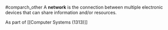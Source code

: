 #comparch_other
A **network** is the connection between multiple electronic devices that can share information and/or resources.

As part of [[Computer Systems (1313)]]